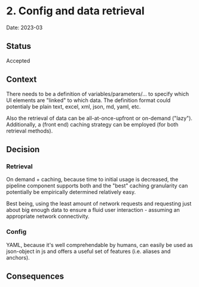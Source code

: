 # 2. Config and data retrieval

Date: 2023-03

## Status

Accepted

## Context

There needs to be a definition of variables/parameters/... to specify which UI elements are "linked" to which data.
The definition format could potentialy be plain text, excel, xml, json, md, yaml, etc.

Also the retrieval of data can be all-at-once-upfront or on-demand ("lazy").
Additionally, a (front end) caching strategy can be employed (for both retrieval methods).

## Decision

### Retrieval

On demand + caching, because time to initial usage is decreased, the pipeline component supports both and the "best" caching granularity can potentially be empirically determined relatively easy.

Best being, using the least amount of network requests and requesting just about big enough data to ensure a fluid user interaction - assuming an appropriate network connectivity.

### Config

YAML, because it's well comprehendable by humans, can easily be used as json-object in js and offers a useful set of features (i.e. aliases and anchors).

## Consequences

